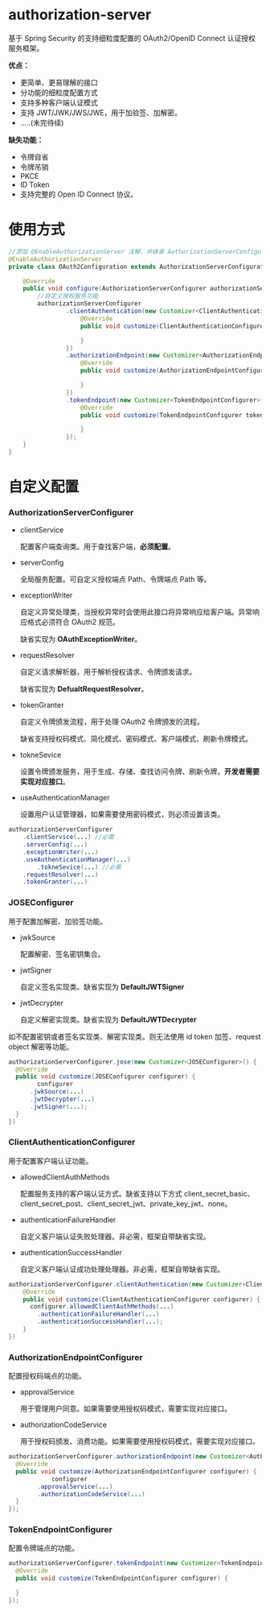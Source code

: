 # authorization-server

基于 Spring Security 的支持细粒度配置的 OAuth2/OpenID Connect 认证授权服务框架。

**优点：**
* 更简单、更易理解的接口
* 分功能的细粒度配置方式
* 支持多种客户端认证模式
* 支持 JWT/JWK/JWS/JWE，用于加验签、加解密。
* .....(未完待续)

**缺失功能：**
* 令牌自省
* 令牌吊销
* PKCE
* ID Token
* 支持完整的 Open ID Connect 协议。


# 使用方式
``` java
//添加 @EnableAuthorizationServer 注解，并继承 AuthorizationServerConfigurationAdapter 配置类
@EnableAuthorizationServer 
private class OAuth2Configuration extends AuthorizationServerConfigurationAdapter {

    @Override
    public void configure(AuthorizationServerConfigurer authorizationServerConfigurer) {
      	//自定义授权服务功能
        authorizationServerConfigurer
                .clientAuthentication(new Customizer<ClientAuthenticationConfigurer>() {
                    @Override
                    public void customize(ClientAuthenticationConfigurer configurer) {

                    }
                })
                .authorizationEndpoint(new Customizer<AuthorizationEndpointConfigurer>() {
                    @Override
                    public void customize(AuthorizationEndpointConfigurer configurer) {

                    }
                })
                .tokenEndpoint(new Customizer<TokenEndpointConfigurer>() {
                    @Override
                    public void customize(TokenEndpointConfigurer tokenEndpointConfigurer) {

                    }
                });
    }
}
```

# 自定义配置

### AuthorizationServerConfigurer

* clientService

  配置客户端查询类。用于查找客户端，**必须配置**。

* serverConfig

  全局服务配置。可自定义授权端点 Path、令牌端点 Path 等。

* exceptionWriter

  自定义异常处理类，当授权异常时会使用此接口将异常响应给客户端。异常响应格式必须符合 OAuth2 规范。
  
  缺省实现为 **OAuthExceptionWriter**。
  
* requestResolver

  自定义请求解析器，用于解析授权请求、令牌颁发请求。

  缺省实现为 **DefualtRequestResolver**。

* tokenGranter

  自定义令牌颁发流程，用于处理 OAuth2 令牌颁发的流程。

  缺省支持授权码模式、简化模式、密码模式、客户端模式、刷新令牌模式。

* tokneSevice

  设置令牌颁发服务，用于生成、存储、查找访问令牌、刷新令牌，**开发者需要实现对应接口**。

* useAuthenticationManager

  设置用户认证管理器，如果需要使用密码模式，则必须设置该类。

```java
authorizationServerConfigurer
  	.clientService(...) //必需
  	.serverConfig(...)
  	.exceptionWriter(...)
  	.useAuthenticationManager(...)
    	.tokneSevice(...) //必需
  	.requestResolver(...)
  	.tokenGranter(...)
```

### JOSEConfigurer

用于配置加解密、加验签功能。

* jwkSource

  配置解密、签名密钥集合。

* jwtSigner

  自定义签名实现类。缺省实现为 **DefaultJWTSigner**

* jwtDecrypter

  自定义解密实现类。缺省实现为 **DefaultJWTDecrypter**

如不配置密钥或者签名实现类、解密实现类。则无法使用 id token 加签、request object 解密等功能。

```java
authorizationServerConfigurer.jose(new Customizer<JOSEConfigurer>() {
  @Override
  public void customize(JOSEConfigurer configurer) {
		configurer
      .jwkSource(...)
      .jwtDecrypter(...)
      .jwtSigner(...);
  }
})
```

### ClientAuthenticationConfigurer

用于配置客户端认证功能。

* allowedClientAuthMethods

  配置服务支持的客户端认证方式。缺省支持以下方式 client_secret_basic、client_secret_post、client_secret_jwt、private_key_jwt、none。

* authenticationFailureHandler

  自定义客户端认证失败处理器。非必需，框架自带缺省实现。

* authenticationSuccessHandler

  自定义客户端认证成功处理处理器。非必需，框架自带缺省实现。

```java
authorizationServerConfigurer.clientAuthentication(new Customizer<ClientAuthenticationConfigurer>() {
    @Override
    public void customize(ClientAuthenticationConfigurer configurer) {
      configurer.allowedClientAuthMethods(...)
        .authenticationFailureHandler(...)
        .authenticationSuccessHandler(...);
    }
})
```

### AuthorizationEndpointConfigurer

配置授权码端点的功能。

* approvalService

  用于管理用户同意。如果需要使用授权码模式，需要实现对应接口。

* authorizationCodeService

  用于授权码颁发、消费功能。如果需要使用授权码模式，需要实现对应接口。

```java
authorizationServerConfigurer.authorizationEndpoint(new Customizer<AuthorizationEndpointConfigurer>() {
  @Override
  public void customize(AuthorizationEndpointConfigurer configurer) {
			configurer
        .approvalService(...)
        .authorizationCodeService(...)
  }
});
```

### TokenEndpointConfigurer

配置令牌端点的功能。

```java
authorizationServerConfigurer.tokenEndpoint(new Customizer<TokenEndpointConfigurer>() {
  @Override
  public void customize(TokenEndpointConfigurer configurer) {

  }
});
```

